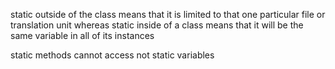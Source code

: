 static outside of the class means that it is limited to that one particular file or translation unit whereas static inside of a class means that it will be the same variable in all of its instances


static methods cannot access not static variables
